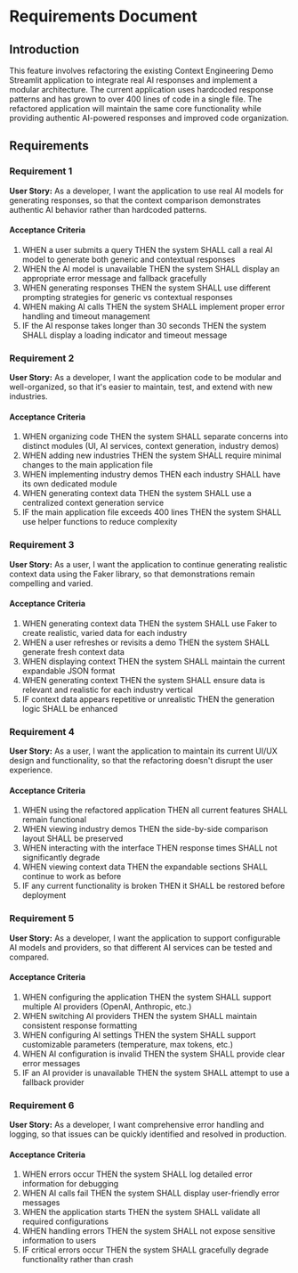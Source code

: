 # Requirements Document

## Introduction

This feature involves refactoring the existing Context Engineering Demo Streamlit application to integrate real AI responses and implement a modular architecture. The current application uses hardcoded response patterns and has grown to over 400 lines of code in a single file. The refactored application will maintain the same core functionality while providing authentic AI-powered responses and improved code organization.

## Requirements

### Requirement 1

**User Story:** As a developer, I want the application to use real AI models for generating responses, so that the context comparison demonstrates authentic AI behavior rather than hardcoded patterns.

#### Acceptance Criteria

1. WHEN a user submits a query THEN the system SHALL call a real AI model to generate both generic and contextual responses
2. WHEN the AI model is unavailable THEN the system SHALL display an appropriate error message and fallback gracefully
3. WHEN generating responses THEN the system SHALL use different prompting strategies for generic vs contextual responses
4. WHEN making AI calls THEN the system SHALL implement proper error handling and timeout management
5. IF the AI response takes longer than 30 seconds THEN the system SHALL display a loading indicator and timeout message

### Requirement 2

**User Story:** As a developer, I want the application code to be modular and well-organized, so that it's easier to maintain, test, and extend with new industries.

#### Acceptance Criteria

1. WHEN organizing code THEN the system SHALL separate concerns into distinct modules (UI, AI services, context generation, industry demos)
2. WHEN adding new industries THEN the system SHALL require minimal changes to the main application file
3. WHEN implementing industry demos THEN each industry SHALL have its own dedicated module
4. WHEN generating context data THEN the system SHALL use a centralized context generation service
5. IF the main application file exceeds 400 lines THEN the system SHALL use helper functions to reduce complexity

### Requirement 3

**User Story:** As a user, I want the application to continue generating realistic context data using the Faker library, so that demonstrations remain compelling and varied.

#### Acceptance Criteria

1. WHEN generating context data THEN the system SHALL use Faker to create realistic, varied data for each industry
2. WHEN a user refreshes or revisits a demo THEN the system SHALL generate fresh context data
3. WHEN displaying context THEN the system SHALL maintain the current expandable JSON format
4. WHEN generating context THEN the system SHALL ensure data is relevant and realistic for each industry vertical
5. IF context data appears repetitive or unrealistic THEN the generation logic SHALL be enhanced

### Requirement 4

**User Story:** As a user, I want the application to maintain its current UI/UX design and functionality, so that the refactoring doesn't disrupt the user experience.

#### Acceptance Criteria

1. WHEN using the refactored application THEN all current features SHALL remain functional
2. WHEN viewing industry demos THEN the side-by-side comparison layout SHALL be preserved
3. WHEN interacting with the interface THEN response times SHALL not significantly degrade
4. WHEN viewing context data THEN the expandable sections SHALL continue to work as before
5. IF any current functionality is broken THEN it SHALL be restored before deployment

### Requirement 5

**User Story:** As a developer, I want the application to support configurable AI models and providers, so that different AI services can be tested and compared.

#### Acceptance Criteria

1. WHEN configuring the application THEN the system SHALL support multiple AI providers (OpenAI, Anthropic, etc.)
2. WHEN switching AI providers THEN the system SHALL maintain consistent response formatting
3. WHEN configuring AI settings THEN the system SHALL support customizable parameters (temperature, max tokens, etc.)
4. WHEN AI configuration is invalid THEN the system SHALL provide clear error messages
5. IF an AI provider is unavailable THEN the system SHALL attempt to use a fallback provider

### Requirement 6

**User Story:** As a developer, I want comprehensive error handling and logging, so that issues can be quickly identified and resolved in production.

#### Acceptance Criteria

1. WHEN errors occur THEN the system SHALL log detailed error information for debugging
2. WHEN AI calls fail THEN the system SHALL display user-friendly error messages
3. WHEN the application starts THEN the system SHALL validate all required configurations
4. WHEN handling errors THEN the system SHALL not expose sensitive information to users
5. IF critical errors occur THEN the system SHALL gracefully degrade functionality rather than crash